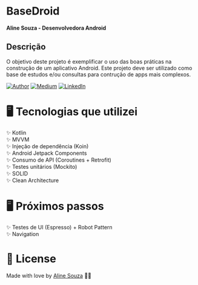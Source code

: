 # BaseDroid
<p align="justify"><strong>Aline Souza - Desenvolvedora Android</strong></p>

## Descrição
O objetivo deste projeto é exemplificar o uso das boas práticas na construção de um aplicativo Android.
Este projeto deve ser utilizado como base de estudos e/ou consultas para contrução de apps mais complexos.

[![Author](https://img.shields.io/static/v1?label=@author&message=Aline%20Developer&color=important)](https://github.com/assouza19)
[![Medium](https://img.shields.io/static/v1?label=@medium&message=Siga-me&color=success)](https://medium.com/aline-souza)
[![LinkedIn](https://img.shields.io/static/v1?label=@linkedin&message=@assouza94&color=blue)](https://www.linkedin.com/in/assouza94/)


# 🖥️ Tecnologias que utilizei

✨ Kotlin </br>
✨ MVVM </br>
✨ Injeção de dependência (Koin) </br>
✨ Android Jetpack Components </br>
✨ Consumo de API (Coroutines + Retrofit) </br>
✨ Testes unitários (Mockito) </br>
✨ SOLID </br>
✨ Clean Architecture </br>

# 🖥️ Próximos passos
✨ Testes de UI (Espresso) + Robot Pattern </br>
✨ Navigation </br>

# 📖 License

Made with love by [Aline Souza](https://github.com/assouza19) 🐼🖤
